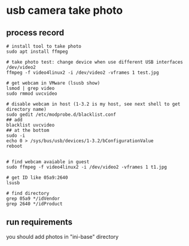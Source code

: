 # usb camera take photo
## process record

```shell
# install tool to take photo
sudo apt install ffmpeg

# take photo test: change device when use different USB interfaces /dev/video2
ffmpeg -f video4linux2 -i /dev/video2 -vframes 1 test.jpg

```
```shell
# get webcam in VMware (lsusb show)
lsmod | grep video
sudo rmmod uvcvideo 

# disable webcam in host (1-3.2 is my host, see next shell to get directory name)
sudo gedit /etc/modprobe.d/blacklist.conf
## add
blacklist uvcvideo
## at the bottom
sudo -i
echo 0 > /sys/bus/usb/devices/1-3.2/bConfigurationValue
reboot


# find webcam avaiable in guest
sudo ffmpeg -f video4linux2 -i /dev/video2 -vframes 1 t1.jpg
```
```shell
# get ID like 05a9:2640
lsusb

# find directory
grep 05a9 */idVendor
grep 2640 */idProduct
```

## run requirements
you should add photos in "ini-base" directory 

